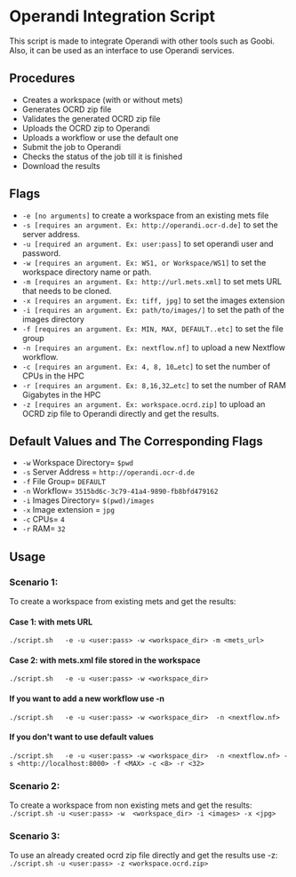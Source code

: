 
# Operandi Integration Script

This script is made to integrate Operandi with other tools such as Goobi. Also, it can be used as an interface to use Operandi services. 


## Procedures

- Creates a workspace (with or without mets)
- Generates OCRD zip file
- Validates the generated OCRD zip file
- Uploads the OCRD zip to Operandi
- Uploads a workflow or use the default one
- Submit the job to Operandi
- Checks the status of the job till it is finished
- Download the results


## Flags

- `-e [no arguments]` to create a workspace from an existing mets file
- `-s [requires an argument. Ex: http://operandi.ocr-d.de]` to set the server address. 
- `-u [required an argument. Ex: user:pass]` to set operandi user and password.
- `-w [requires an argument. Ex: WS1, or Workspace/WS1]` to set the workspace directory name or path.
- `-m [requires an argument. Ex: http://url.mets.xml]` to set mets URL that needs to be cloned.
- `-x [requires an argument. Ex: tiff, jpg]` to set the images extension 
- `-i [requires an argument. Ex: path/to/images/]` to set the path of the images directory
- `-f [requires an argument. Ex: MIN, MAX, DEFAULT..etc]` to set the file group
- `-n [requires an argument. Ex: nextflow.nf]` to upload a new Nextflow workflow.
- `-c [requires an argument. Ex: 4, 8, 10…etc]` to set the number of CPUs in the HPC
- `-r [requires an argument. Ex: 8,16,32…etc]` to set the number of RAM Gigabytes in the HPC
- `-z [requires an argument. Ex: workspace.ocrd.zip]` to upload an OCRD zip file to Operandi directly and get the results.


## Default Values and The Corresponding Flags

- `-w` Workspace Directory= `$pwd` 
- `-s` Server Address = `http://operandi.ocr-d.de`
- `-f` File Group= `DEFAULT`
- `-n` Workflow= `3515bd6c-3c79-41a4-9890-fb8bfd479162`
- `-i` Images Directory= `$(pwd)/images`
- `-x` Image extension = `jpg`
- `-c` CPUs= `4`
- `-r` RAM= `32`


## Usage

### Scenario 1: 
To create a workspace from existing mets and get the results:
#### Case 1: with mets URL
`./script.sh   -e -u <user:pass> -w <workspace_dir> -m <mets_url>`
#### Case 2: with mets.xml file stored in the workspace
`./script.sh   -e -u <user:pass> -w <workspace_dir> `
#### If you want to add a new workflow use -n
`./script.sh   -e -u <user:pass> -w <workspace_dir>  -n <nextflow.nf>`
#### If you don't want to use default values
`./script.sh   -e -u <user:pass> -w <workspace_dir>  -n <nextflow.nf> -s <http://localhost:8000> -f <MAX> -c <8> -r <32>`
### Scenario 2: 
To create a workspace from non existing mets and get the results:
`./script.sh -u <user:pass> -w  <workspace_dir> -i <images> -x <jpg> `
### Scenario 3: 
To use an already created ocrd zip file directly and get the results use -z:
`./script.sh -u <user:pass> -z <workspace.ocrd.zip>`

